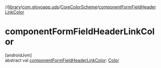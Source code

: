 //[library](../../../index.md)/[com.glovoapp.uds](../index.md)/[CoreColorScheme](index.md)/[componentFormFieldHeaderLinkColor](component-form-field-header-link-color.md)

# componentFormFieldHeaderLinkColor

[androidJvm]\
abstract val [componentFormFieldHeaderLinkColor](component-form-field-header-link-color.md): [Color](https://developer.android.com/reference/kotlin/androidx/compose/ui/graphics/Color.html)
